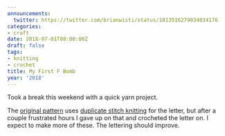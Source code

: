```yaml
---
announcements:
  twitter: https://twitter.com/brianwisti/status/1013516279834034176
categories:
- craft
date: 2018-07-01T00:00:00Z
draft: false
tags:
- knitting
- crochet
title: My First F Bomb
year: '2018'
---
```


Took a break this weekend with a quick yarn project.
<!--more-->

The [original pattern][] uses [duplicate stitch knitting][] for the letter, but after a couple frustrated
hours I gave up on that and crocheted the letter on. I expect to make more of these. The lettering should
improve.

[original pattern]: https://www.ravelry.com/patterns/library/the-f-bomb
[duplicate stitch knitting]: https://www.wikihow.com/Knit-the-Duplicate-Stitch


